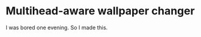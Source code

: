 Multihead-aware wallpaper changer
=================================

I was bored one evening. So I made this.
